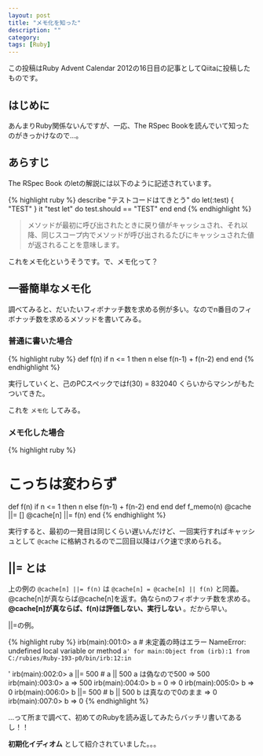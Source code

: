 ```yaml
---
layout: post
title: "メモ化を知った"
description: ""
category: 
tags: [Ruby]
---
```


この投稿はRuby Advent Calendar 2012の16日目の記事としてQiitaに投稿したものです。

## はじめに

あんまりRuby関係ないんですが、一応、The RSpec Bookを読んでいて知ったのがきっかけなので…。

## あらすじ

The RSpec Book のletの解説には以下のように記述されています。

{% highlight ruby %}
   describe "テストコードはてきとう" do
     let(:test) { "TEST" }
     it "test let" do
       test.should == "TEST"
     end
   end
{% endhighlight %}

> メソッドが最初に呼び出されたときに戻り値がキャッシュされ、それ以降、同じスコープ内でメソッドが呼び出されるたびにキャッシュされた値が返されることを意味します。

これをメモ化というそうです。で、メモ化って？

## 一番簡単なメモ化

調べてみると、だいたいフィボナッチ数を求める例が多い。なのでn番目のフィボナッチ数を求めるメソッドを書いてみる。

### 普通に書いた場合

{% highlight ruby %}
def f(n)
  if n <= 1 then
    n
  else
    f(n-1) + f(n-2)
  end
end
{% endhighlight %}

実行していくと、己のPCスペックではf(30) = 832040 くらいからマシンがもたついてきた。

これを `メモ化` してみる。

### メモ化した場合

{% highlight ruby %}
# こっちは変わらず
def f(n)
  if n <= 1 then
    n
  else
    f(n-1) + f(n-2)
  end
end
def f_memo(n)
  @cache ||= []
  @cache[n] ||= f(n)
end
{% endhighlight %}

実行すると、最初の一発目は同じくらい遅いんだけど、一回実行すればキャッシュとして `@cache` に格納されるので二回目以降はバク速で求められる。

## ||= とは

上の例の `@cache[n] ||= f(n)` は `@cache[n] = @cache[n] || f(n)` と同義。@cache[n]が真ならば@cache[n]を返す。偽ならnのフィボナッチ数を求める。 **@cache[n]が真ならば、f(n)は評価しない、実行しない** 。だから早い。

\|\|=の例。

{% highlight ruby %}
irb(main):001:0> a          # 未定義の時はエラー
NameError: undefined local variable or method `a' for main:Object
from (irb):1
from C:/rubies/Ruby-193-p0/bin/irb:12:in `<main>'
irb(main):002:0> a ||= 500  # a || 500 a は偽なので500
=> 500
irb(main):003:0> a
=> 500
irb(main):004:0> b = 0
=> 0
irb(main):005:0> b
=> 0
irb(main):006:0> b ||= 500  # b || 500 b は真なので0のまま
=> 0
irb(main):007:0> b
=> 0
{% endhighlight %}

…って所まで調べて、初めてのRubyを読み返してみたらバッチリ書いてあるし！！

**初期化イディオム** として紹介されていました。。。
